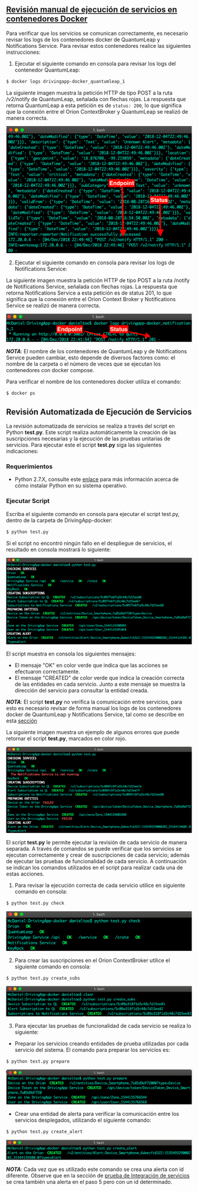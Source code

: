 ## [Revisión manual de ejecución de servicios en contenedores Docker](#revision-manual)

Para verificar que los servicios se comunican correctamente, es necesario revisar los logs de los contenedores docker de QuantumLeap y Notifications Service. Para revisar estos contenedores realice las siguientes instrucciones:

1. Ejecutar el siguiente comando en consola para revisar los logs del contenedor QuantumLeap:

```sh
$ docker logs drivingapp-docker_quantumleap_1
```

La siguiente imagen muestra la petición HTTP de tipo POST a la ruta /v2/notify de QuantumLeap, señalada con flechas rojas. La respuesta que retorna QuantumLeap  a esta petición es de `status: 200`, lo que significa que la conexión entre el Orion ContextBroker y QuantumLeap se realizó de manera correcta.

![Docker Logs QuantumLeap](./img/manualReview1.png)

2. Ejecutar el siguiente comando en consola para revisar los logs de Notifications Service:

La siguiente imagen muestra la petición HTTP de tipo POST a la ruta /notify de Notifications Service, señalada con flechas rojas. La respuesta que retorna Notifications Service a esta petición es de status 201, lo que significa que la conexión entre el Orion Context Broker y Notifications Service se realizó de manera correcta.

![Docker Logs Notificatiosn Service](./img/manualReview2.png)

***NOTA***: El nombre de los contenedores de QuantumLeap y de Notifications Service pueden cambiar, esto depende de diversos factores como: el nombre de la carpeta o el número de veces que se ejecutan los contenedores con docker compose. 

Para  verificar el nombre de los contenedores docker utiliza el comando:

```sh
$ docker ps 
```

## Revisión Automatizada de Ejecución de Servicios

La revisión automatizada de servicios se realiza a través del script en Python **test.py**. Este script realiza automáticamente la creación de las suscripciones necesarias y la ejecución de las pruebas unitarias de servicios. Para ejecutar este el script **test.py** siga las siguientes indicaciones: 

### Requerimientos

- Python 2.7.X, consulte este [enlace](https://www.python.org/downloads/release/python-2715/) para más información acerca de cómo instalar Python en su sistema operativo.

### Ejecutar Script

Escriba el siguiente comando en consola para ejecutar el script test.py, dentro de la carpeta de DrivingApp-docker:

```sh
$ python test.py
```

Si el script no encontró ningún fallo en el despliegue de servicios, el resultado en consola mostrará lo siguiente: 

![Ejecución script test.py](./img/automatedReview1.png)

El script muestra en consola los siguientes mensajes:

- El mensaje "OK" en color verde que indica que las acciones se efectuaron correctamente.
- El mensaje "CREATED" de color verde que indica la creación correcta de las entidades en cada servicio. Junto a este mensaje se muestra la dirección del servicio para consultar la entidad creada.

***NOTA***: El script **test.py** no verifica la comunicación entre servicios, para esto es necesario revisar de forma manual los logs de los contenedores docker de QuantumLeap y Notifications Service, tal como se describe en  esta [sección](#revision-manual)

La siguiente imagen muestra un ejemplo de algunos errores que puede retornar el script **test.py**, marcados en color rojo.

![Posibles errores que retorna el script test.py](./img/automatedReview2.png)

El script **test.py** le permite ejecutar la revisión de cada servicio de manera separada. A través de comandos se puede verificar que los servicios se ejecutan correctamente y crear de suscripciones de cada servicio; además de ejecutar las pruebas de funcionalidad de cada servicio. A continuación se indican los comandos utilizados en el script para realizar cada una de estas acciones.

1. Para revisar la ejecución correcta de cada servicio utilice en siguiente comando en consola:

```sh
$ python test.py check
```

![Revisar la ejecución de cada servicio](./img/automatedReview3.png)

2. Para crear las suscripciones en el Orion ContextBroker utilice el siguiente comando en consola:

```sh
$ python test.py create_subs
```

![Creación e suscripciones en el Orion](./img/automatedReview4.png)

3. Para ejecutar las pruebas de funcionalidad de cada servicio se realiza lo siguiente:

- Preparar los servicios creando entidades de prueba utilizadas por cada servicio del sistema. El comando para preparar los servicios es: 

```sh
$ python test.py prepare
```

![Preparar los servicios creando entidades](./img/automatedReview5.png)

- Crear una entidad de alerta para verificar la comunicación entre los servicios desplegados, utilizando el siguiente comando:

```sh
$ python test.py create_alert
```

![Crear una entidad de alerta](./img/automatedReview6.png)

***NOTA***: Cada vez que es utilizado este comando se crea una alerta con id diferente. Observe que en la sección de [prueba de Integración de servicios](./tests.md#prueba-de-integracion-de-servicios) se crea también una alerta en el paso 5 pero con un id determinado. 